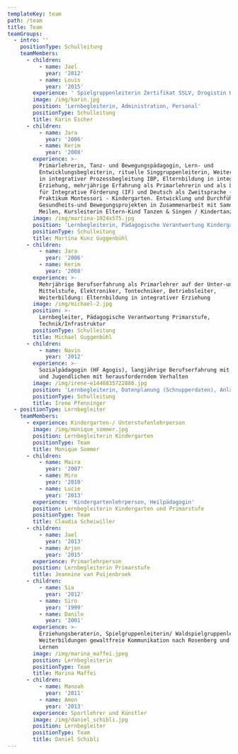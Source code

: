 ```yaml
---
templateKey: team
path: /team
title: Team
teamGroups:
  - intro: ''
    positionType: Schulleitung
    teamMembers:
      - children:
          - name: Jael
            year: '2012'
          - name: Louis
            year: '2015'
        experience: ' Spielgruppenleiterin Zertifikat SSLV, Drogistin HF mit mehrjähriger Erfahrung im praxisnahen Unterrichten von Berufsschülern (überbetriebliche Kurse Drogisten), Basisworkshop Original Play'
        image: /img/karin.jpg
        position: 'Lernbegleiterin, Administration, Personal'
        positionType: Schulleitung
        title: Karin Escher
      - children:
          - name: Jara
            year: '2006'
          - name: Kerim
            year: '2008'
        experience: >-
          Primarlehrerin, Tanz- und Bewegungspädagogin, Lern- und
          Entwicklungsbegleiterin, rituelle Singgruppenleiterin, Weiterbildung
          in integrativer Prozessbegleitung IBP, Elternbildung in integrativer
          Erziehung, mehrjährige Erfahrung als Primarlehrerin und als Lehrperson
          für Integrative Förderung (IF) und Deutsch als Zweitsprache (DaZ).
          Praktikum Montessori - Kindergarten. Entwicklung und Durchführung von
          Gesundheits-und Bewegungsprojekten in Zusammenarbeit mit Samowar
          Meilen, Kursleiterin Eltern-Kind Tanzen & Singen / Kindertanzen.
        image: /img/martina-1024x575.jpg
        position: 'Lernbegleiterin, Pädagogische Verantwortung Kindergarten'
        positionType: Schulleitung
        title: Martina Kunz Guggenbühl
      - children:
          - name: Jara
            year: '2006'
          - name: Kerim
            year: '2008'
        experience: >-
          Mehrjährige Berufserfahrung als Primarlehrer auf der Unter-und
          Mittelstufe, Elektroniker, Tontechniker, Betriebsleiter,
          Weiterbildung: Elternbildung in integrativer Erziehung
        image: /img/michael-2.jpg
        position: >-
          Lernbegleiter, Pädagogische Verantwortung Primarstufe,
          Technik/Infrastruktur
        positionType: Schulleitung
        title: Michael Guggenbühl
      - children:
          - name: Navin
            year: '2012'
        experience: >-
          Sozialpädagogin (HF Agogis), langjährige Berufserfahrung mit Kindern
          und Jugendlichen mit herausforderndem Verhalten
        image: /img/irene-e1448835722886.jpg
        position: 'Lernbegleiterin, Datenplanung (Schnupperdaten), Anlässe'
        positionType: Schulleitung
        title: Irene Pfenninger
  - positionType: Lernbegleiter
    teamMembers:
      - experience: Kindergarten-/ Unterstufenlehrperson
        image: /img/monique_sommer.jpg
        position: Lernbegleiterin Kindergarten
        positionType: Team
        title: Monique Sommer
      - children:
          - name: Maira
            year: '2007'
          - name: Miro
            year: '2010'
          - name: Lucie
            year: '2013'
        experience: 'Kindergartenlehrperson, Heilpädagogin'
        position: Lernbegleiterin Kindergarten und Primarstufe
        positionType: Team
        title: Claudia Scheiwiller
      - children:
          - name: Jael
            year: '2013'
          - name: Arjen
            year: '2015'
        experience: Primarlehrperson
        position: Lernbegleiterin Primarstufe
        title: Jeannine van Puijenbroek
      - children:
          - name: Sia
            year: '2012'
          - name: Siro
            year: '1999'
          - name: Danilo
            year: '2001'
        experience: >-
          Erziehungsberaterin, Spielgruppenleiterin/ Waldspielgruppenleiterin,
          Weiterbildungen gewaltfreie Kommunikation nach Rosenberg und  natives
          Lernen
        image: /img/marina_maffei.jpeg
        position: Lernbegleiterin
        positionType: Team
        title: Marina Maffei
      - children:
          - name: Manoah
            year: '2011'
          - name: Amon
            year: '2013'
        experience: Sportlehrer und Künstler
        image: /img/daniel_schibli.jpg
        position: Lernbegleiter
        positionType: Team
        title: Daniel Schibli
---
```


